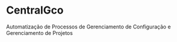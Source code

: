# CentralGco
Automatização de Processos de Gerenciamento de Configuração e Gerenciamento de Projetos 
